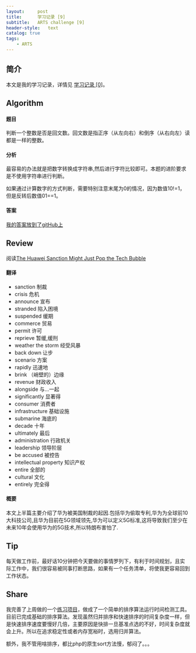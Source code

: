 ```yaml
---
layout:     post
title:      学习记录 [9]
subtitle:   ARTS challenge [9]
header-style:   text
catalog: true
tags:
    - ARTS
---
```


## 简介

本文是我的学习记录，详情见 [学习记录 [0]](/2019/03/31/ARTS-0/)。

## Algorithm

#### 题目

判断一个整数是否是回文数。回文数是指正序（从左向右）和倒序（从右向左）读都是一样的整数。

#### 分析

最容易的办法就是把数字转换成字符串,然后进行字符比较即可。本题的进阶要求是不使用字符串进行判断。

如果通过计算数字的方式判断，需要特别注意末尾为0的情况，因为数值10!=1，但是反转后数值01==1。

#### 答案

[我的答案放到了gitHub上](https://github.com/AnthonySAD/leedcode/tree/master/Arithmetic/0009.PalindromeNumber)

## Review

阅读[The Huawei Sanction Might Just Pop the Tech Bubble](https://onezero.medium.com/the-huawei-sanction-might-just-pop-the-tech-bubble-f7e800e3174)

#### 翻译

- sanction 制裁
- crisis 危机
- announce 宣布
- stranded 陷入困境
- suspended 缓期
- commerce 贸易
- permit 许可
- reprieve 暂缓,缓刑
- weather the storm 经受风暴
- back down 让步
- scenario 方案
- rapidly 迅速地
- brink （峭壁的）边缘
- revenue 财政收入
- alongside 与...一起
- significantly 显著得
- consumer 消费者
- infrastructure 基础设施
- submarine 海底的
- decade 十年
- ultimately 最后
- administration 行政机关
- leadership 领导阶层
- be accused 被控告
- intellectual property 知识产权
- entire 全部的
- cultural 文化
- entirely 完全得

#### 概要

本文上半篇主要介绍了华为被美国制裁的起因.包括华为偷取专利,华为为全球前10大科技公司,且华为目前在5G领域领先,华为可以定义5G标准,这将导致我们至少在未来10年会使用华为的5G技术,所以特朗布害怕了.

## Tip

每天做工作前，最好话10分钟把今天要做的事情罗列下，有利于时间规划，且实际工作中，我们很容易被同事打断思路，如果有一个任务清单，将使我更容易回到工作状态。

## Share

我完善了上周做的一个[练习项目](https://github.com/AnthonySAD/Practice)，做成了一个简单的排序算法运行时间检测工具。目前已完成基础的排序算法。发现虽然归并排序和快速排序的时间复杂度一样，但是快速排序速度要慢好几倍，主要原因是快排一旦基准点选的不好，时间复杂度就会上升。所以在追求稳定性或者内存宽裕时，选用归并算法。

额外，我不管用啥排序，都比php的原生sort方法慢，郁闷了。。。